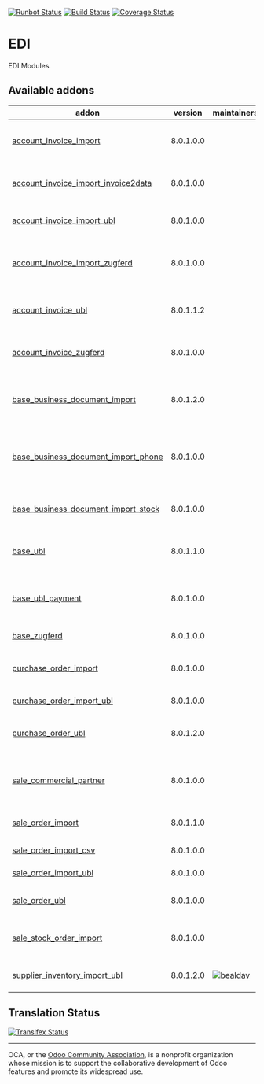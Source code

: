 [![Runbot Status](https://runbot.odoo-community.org/runbot/badge/flat/226/8.0.svg)](https://runbot.odoo-community.org/runbot/repo/github-com-oca-edi-226)
[![Build Status](https://travis-ci.org/OCA/edi.svg?branch=8.0)](https://travis-ci.org/OCA/edi)
[![Coverage Status](https://coveralls.io/repos/OCA/edi/badge.svg?branch=8.0&service=github)](https://coveralls.io/github/OCA/edi?branch=8.0)

# EDI

EDI Modules

[//]: # (addons)

Available addons
----------------
addon | version | maintainers | summary
--- | --- | --- | ---
[account_invoice_import](account_invoice_import/) | 8.0.1.0.0 |  | Import supplier invoices/refunds as PDF or XML files
[account_invoice_import_invoice2data](account_invoice_import_invoice2data/) | 8.0.1.0.0 |  | Import supplier invoices using the invoice2data lib
[account_invoice_import_ubl](account_invoice_import_ubl/) | 8.0.1.0.0 |  | Import UBL XML supplier invoices/refunds
[account_invoice_import_zugferd](account_invoice_import_zugferd/) | 8.0.1.0.0 |  | Import ZUGFeRD-compliant supplier invoices/refunds
[account_invoice_ubl](account_invoice_ubl/) | 8.0.1.1.2 |  | Generate UBL XML file for customer invoices/refunds
[account_invoice_zugferd](account_invoice_zugferd/) | 8.0.1.0.0 |  | Generate ZUGFeRD customer invoices
[base_business_document_import](base_business_document_import/) | 8.0.1.2.0 |  | Provides technical tools to import sale orders or supplier invoices
[base_business_document_import_phone](base_business_document_import_phone/) | 8.0.1.0.0 |  | Use phone numbers to match partners upon import of business documents
[base_business_document_import_stock](base_business_document_import_stock/) | 8.0.1.0.0 |  | Match incoterms upon import of business documents
[base_ubl](base_ubl/) | 8.0.1.1.0 |  | Base module for Universal Business Language (UBL)
[base_ubl_payment](base_ubl_payment/) | 8.0.1.0.0 |  | Payment-related code for Universal Business Language (UBL)
[base_zugferd](base_zugferd/) | 8.0.1.0.0 |  | Base module for ZUGFeRD
[purchase_order_import](purchase_order_import/) | 8.0.1.0.0 |  | Update RFQ via the import of quotations from suppliers
[purchase_order_import_ubl](purchase_order_import_ubl/) | 8.0.1.0.0 |  | Import UBL XML quotation files
[purchase_order_ubl](purchase_order_ubl/) | 8.0.1.2.0 |  | Embed UBL XML file inside the PDF purchase order
[sale_commercial_partner](sale_commercial_partner/) | 8.0.1.0.0 |  | Add stored related field 'Commercial Customer' on sale orders
[sale_order_import](sale_order_import/) | 8.0.1.1.0 |  | Import RFQ or sale orders from files
[sale_order_import_csv](sale_order_import_csv/) | 8.0.1.0.0 |  | Import CSV sale order files
[sale_order_import_ubl](sale_order_import_ubl/) | 8.0.1.0.0 |  | Import UBL XML sale order files
[sale_order_ubl](sale_order_ubl/) | 8.0.1.0.0 |  | Embed UBL XML file inside the PDF quotation
[sale_stock_order_import](sale_stock_order_import/) | 8.0.1.0.0 |  | Glue module between sale_stock and sale_order_import
[supplier_inventory_import_ubl](supplier_inventory_import_ubl/) | 8.0.1.2.0 | [![bealdav](https://github.com/bealdav.png?size=30px)](https://github.com/bealdav) | Import vendor inventory on vendor info

[//]: # (end addons)

Translation Status
------------------
[![Transifex Status](https://www.transifex.com/projects/p/OCA-edi-8-0/chart/image_png)](https://www.transifex.com/projects/p/OCA-edi-8-0)

----

OCA, or the [Odoo Community Association](http://odoo-community.org/), is a nonprofit organization whose
mission is to support the collaborative development of Odoo features and
promote its widespread use.
